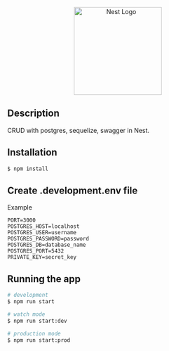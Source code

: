 <p align="center">
  <a href="http://nestjs.com/" target="blank"><img src="https://nestjs.com/img/logo-small.svg" width="200" alt="Nest Logo" /></a>
</p>

[circleci-image]: https://img.shields.io/circleci/build/github/nestjs/nest/master?token=abc123def456
[circleci-url]: https://circleci.com/gh/nestjs/nest


## Description
CRUD with postgres, sequelize, swagger in Nest.

## Installation

```bash
$ npm install
```

## Create .development.env file
Example
```
PORT=3000
POSTGRES_HOST=localhost
POSTGRES_USER=username
POSTGRES_PASSWORD=password
POSTGRES_DB=database_name
POSTGRES_PORT=5432
PRIVATE_KEY=secret_key
```

## Running the app

```bash
# development
$ npm run start

# watch mode
$ npm run start:dev

# production mode
$ npm run start:prod
```

